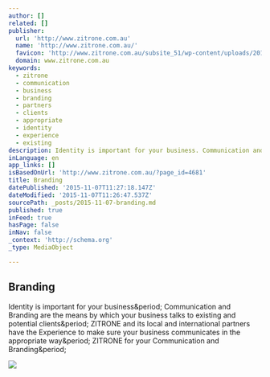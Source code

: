```yaml
---
author: []
related: []
publisher:
  url: 'http://www.zitrone.com.au'
  name: 'http://www.zitrone.com.au/'
  favicon: 'http://www.zitrone.com.au/subsite_51/wp-content/uploads/2014/05/favicon.ico'
  domain: www.zitrone.com.au
keywords:
  - zitrone
  - communication
  - business
  - branding
  - partners
  - clients
  - appropriate
  - identity
  - experience
  - existing
description: Identity is important for your business. Communication and Branding are the means by which your business talks to existing and potential clients. ZITRONE and its local and international partners have the Experience to make sure your business communicates in the appropriate way. ZITRONE for your Communication and Branding.
inLanguage: en
app_links: []
isBasedOnUrl: 'http://www.zitrone.com.au/?page_id=4681'
title: Branding
datePublished: '2015-11-07T11:27:18.147Z'
dateModified: '2015-11-07T11:26:47.537Z'
sourcePath: _posts/2015-11-07-branding.md
published: true
inFeed: true
hasPage: false
inNav: false
_context: 'http://schema.org'
_type: MediaObject

---
```

<article style=""><h1>Branding</h1><p>Identity is important for your business&amp;period; Communication and Branding are the means by which your business talks to existing and potential clients&amp;period; ZITRONE and its local and international partners have the Experience to make sure your business communicates in the appropriate way&amp;period; ZITRONE for your Communication and Branding&amp;period;</p><img src="http://www.zitrone.com.au/subsite_51/wp-content/uploads/2014/05/Screen-Shot-2014-08-28-at-2.39.14-PM-300x153.png" /></article>
